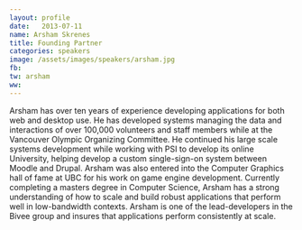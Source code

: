 ```yaml
---
layout: profile
date:   2013-07-11
name: Arsham Skrenes
title: Founding Partner
categories: speakers
image: /assets/images/speakers/arsham.jpg
fb:
tw: arsham
ww:
---
```


Arsham has over ten years of experience developing applications for both web and desktop use. He has developed systems managing the data and interactions of over 100,000 volunteers and staff members while at the Vancouver Olympic Organizing Committee. He continued his large scale systems development while working with PSI to develop its online University, helping develop a custom single-sign-on system between Moodle and Drupal. Arsham was also entered into the Computer Graphics hall of fame at UBC for his work on game engine development. Currently completing a masters degree in Computer Science, Arsham has a strong understanding of how to scale and build robust applications that perform well in low-bandwidth contexts. Arsham is one of the lead-developers in the Bivee group and insures that applications perform consistently at scale.